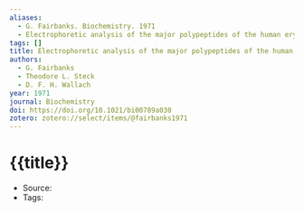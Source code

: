 ```yaml
---
aliases:
  - G. Fairbanks. Biochemistry. 1971
  - Electrophoretic analysis of the major polypeptides of the human erythrocyte membrane
tags: []
title: Electrophoretic analysis of the major polypeptides of the human erythrocyte membrane
authors:
  - G. Fairbanks
  - Theodore L. Steck
  - D. F. H. Wallach
year: 1971
journal: Biochemistry
doi: https://doi.org/10.1021/bi00789a030
zotero: zotero://select/items/@fairbanks1971
---
```

<!-- START_TEMPLATE -->
# {{title}}

- Source:
- Tags: 
<!-- END_TEMPLATE -->